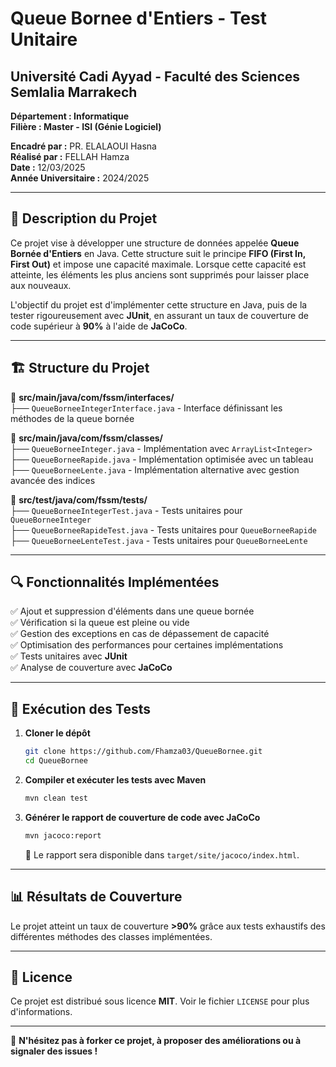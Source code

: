 # Queue Bornee d'Entiers - Test Unitaire

## Université Cadi Ayyad - Faculté des Sciences Semlalia Marrakech  
**Département : Informatique**  
**Filière : Master - ISI (Génie Logiciel)**  

**Encadré par :** PR. ELALAOUI Hasna  
**Réalisé par :** FELLAH Hamza  
**Date :** 12/03/2025  
**Année Universitaire :** 2024/2025  

---

## 📌 Description du Projet

Ce projet vise à développer une structure de données appelée **Queue Bornée d'Entiers** en Java. Cette structure suit le principe **FIFO (First In, First Out)** et impose une capacité maximale. Lorsque cette capacité est atteinte, les éléments les plus anciens sont supprimés pour laisser place aux nouveaux.

L'objectif du projet est d'implémenter cette structure en Java, puis de la tester rigoureusement avec **JUnit**, en assurant un taux de couverture de code supérieur à **90%** à l'aide de **JaCoCo**.

---

## 🏗️ Structure du Projet

📁 **src/main/java/com/fssm/interfaces/**  
  ├── `QueueBorneeIntegerInterface.java` - Interface définissant les méthodes de la queue bornée

📁 **src/main/java/com/fssm/classes/**  
  ├── `QueueBorneeInteger.java` - Implémentation avec `ArrayList<Integer>`  
  ├── `QueueBorneeRapide.java` - Implémentation optimisée avec un tableau  
  ├── `QueueBorneeLente.java` - Implémentation alternative avec gestion avancée des indices  

📁 **src/test/java/com/fssm/tests/**  
  ├── `QueueBorneeIntegerTest.java` - Tests unitaires pour `QueueBorneeInteger`  
  ├── `QueueBorneeRapideTest.java` - Tests unitaires pour `QueueBorneeRapide`  
  ├── `QueueBorneeLenteTest.java` - Tests unitaires pour `QueueBorneeLente`  

---

## 🔍 Fonctionnalités Implémentées

✅ Ajout et suppression d'éléments dans une queue bornée  
✅ Vérification si la queue est pleine ou vide  
✅ Gestion des exceptions en cas de dépassement de capacité  
✅ Optimisation des performances pour certaines implémentations  
✅ Tests unitaires avec **JUnit**  
✅ Analyse de couverture avec **JaCoCo**  

---

## 🧪 Exécution des Tests

1. **Cloner le dépôt**
   ```sh
   git clone https://github.com/Fhamza03/QueueBornee.git
   cd QueueBornee
   ```

2. **Compiler et exécuter les tests avec Maven**
   ```sh
   mvn clean test
   ```

3. **Générer le rapport de couverture de code avec JaCoCo**
   ```sh
   mvn jacoco:report
   ```
   🔹 Le rapport sera disponible dans `target/site/jacoco/index.html`.

---

## 📊 Résultats de Couverture

Le projet atteint un taux de couverture **>90%** grâce aux tests exhaustifs des différentes méthodes des classes implémentées.

---

## 📄 Licence

Ce projet est distribué sous licence **MIT**. Voir le fichier `LICENSE` pour plus d'informations.

---

🚀 **N'hésitez pas à forker ce projet, à proposer des améliorations ou à signaler des issues !**
